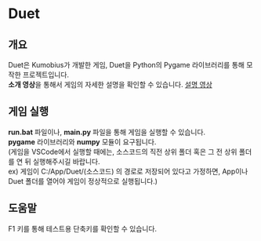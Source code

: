 ﻿# Duet

## 개요

Duet은 Kumobius가 개발한 게임, Duet을 Python의 Pygame 라이브러리를 통해 모작한 프로젝트입니다.  
**소개 영상**을 통해서 게임의 자세한 설명을 확인할 수 있습니다.
[설명 영상](소개_영상.mov)


## 게임 실행

**run.bat** 파일이나, **main.py** 파일을 통해 게임을 실행할 수 있습니다.  
**pygame** 라이브러리와 **numpy** 모듈이 요구됩니다.  
(게임을 VSCode에서 실행할 때에는, 소스코드의 직전 상위 폴더 혹은 그 전 상위 폴더를 연 뒤 실행해주시길 바랍니다.  
ex) 게임이 C:/App/Duet/(소스코드) 의 경로로 저장되어 있다고 가정하면, App이나 Duet 폴더를 열어야 게임이 정상적으로 실행됩니다.)


## 도움말
F1 키를 통해 테스트용 단축키를 확인할 수 있습니다.
